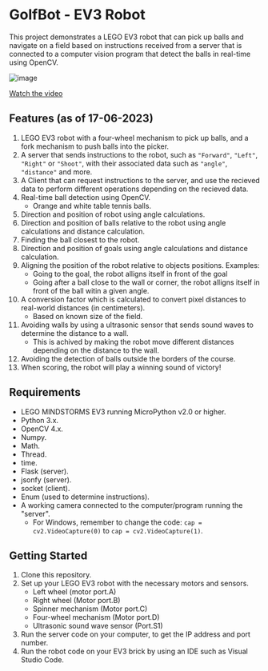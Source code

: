 # GolfBot - EV3 Robot
This project demonstrates a LEGO EV3 robot that can pick up balls and navigate on a field based on instructions received from a server that is connected to a computer vision program that detect the balls in real-time using OpenCV.

![image](https://github.com/yukarasan/GolfBot/assets/91070526/a1c1079a-38f5-4371-ad84-acfed2a14ec3)

[Watch the video](https://www.youtube.com/watch?v=your-video-id)

## Features (as of 17-06-2023)

1. LEGO EV3 robot with a four-wheel mechanism to pick up balls, and a fork mechanism to push balls into the picker. 
2. A server that sends instructions to the robot, such as `"Forward"`, `"Left"`, `"Right"` or `"Shoot"`, with their associated data such as `"angle"`, `"distance"` and more.
3. A Client that can request instructions to the server, and use the recieved data to perform different operations depending on the recieved data. 
4. Real-time ball detection using OpenCV.
   * Orange and white table tennis balls.
5. Direction and position of robot using angle calculations.
6. Direction and position of balls relative to the robot using angle calculations and distance calculation.
7. Finding the ball closest to the robot.
8. Direction and position of goals using angle calculations and distance calculation.
9. Aligning the position of the robot relative to objects positions. Examples: 
   * Going to the goal, the robot alligns itself in front of the goal
   * Going after a ball close to the wall or corner, the robot alligns itself in front of the ball witin a given angle.
10. A conversion factor which is calculated to convert pixel distances to real-world distances (in centimeters).
    * Based on known size of the field.
11. Avoiding walls by using a ultrasonic sensor that sends sound waves to determine the distance to a wall.
    * This is achived by making the robot move different distances depending on the distance to the wall.  
12. Avoiding the detection of balls outside the borders of the course.
13. When scoring, the robot will play a winning sound of victory!

## Requirements

- LEGO MINDSTORMS EV3 running MicroPython v2.0 or higher.
- Python 3.x.
- OpenCV 4.x.
- Numpy.
- Math.
- Thread.
- time.
- Flask (server).
- jsonfy (server).
- socket (client).
- Enum (used to determine instructions).
- A working camera connected to the computer/program running the "server".
   * For Windows, remember to change the code: `cap = cv2.VideoCapture(0)` to `cap = cv2.VideoCapture(1)`.

## Getting Started

1. Clone this repository.
2. Set up your LEGO EV3 robot with the necessary motors and sensors. 
    * Left wheel (motor port.A)
    * Right wheel (Motor port.B)
    * Spinner mechanism (Motor port.C)
    * Four-wheel mechanism (Motor port.D)
    * Ultrasonic sound wave sensor (Port.S1)
4. Run the server code on your computer, to get the IP address and port number. 
5. Run the robot code on your EV3 brick by using an IDE such as Visual Studio Code.
